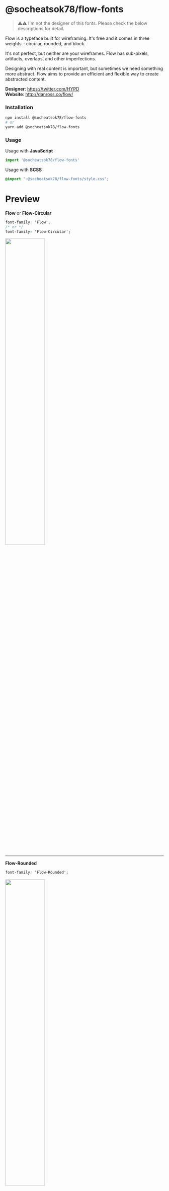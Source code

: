 # @socheatsok78/flow-fonts

> ⚠️⚠️ I'm not the designer of this fonts. Please check the below descriptions for detail.

Flow is a typeface built for wireframing. It's free and it comes in three weights – circular, rounded, and block.

It's not perfect, but neither are your wireframes. Flow has sub-pixels, artifacts, overlaps, and other imperfections.

Designing with real content is important, but sometimes we need something more abstract. Flow aims to provide an efficient and flexible way to create abstracted content.

**Designer**: https://twitter.com/HYPD  
**Website**: http://danross.co/flow/


### Installation

```sh
npm install @socheatsok78/flow-fonts
# or
yarn add @socheatsok78/flow-fonts
```

### Usage

Usage with **JavaScript**

```js
import '@socheatsok78/flow-fonts'
```

Usage with **SCSS**

```scss
@import "~@socheatsok78/flow-fonts/style.css";
```

# Preview

**Flow** or **Flow-Circular**

```css
font-family: 'Flow';
/* or */
font-family: 'Flow-Circular';
```

<img src="https://user-images.githubusercontent.com/4363857/132119821-324b21b3-6f11-4d88-ae75-4855dc8247a6.png" width="50%">

---

**Flow-Rounded**

```css
font-family: 'Flow-Rounded';
```

<img src="https://user-images.githubusercontent.com/4363857/132119819-e45fc129-f4ea-44f0-a790-ceda493c799d.png" width="50%">

---

**Flow-Block**

```css
font-family: 'Flow-Block';
```

<img src="https://user-images.githubusercontent.com/4363857/132119815-d7c1026b-e9ee-4a2a-97e9-5b36faf11912.png" width="50%">
